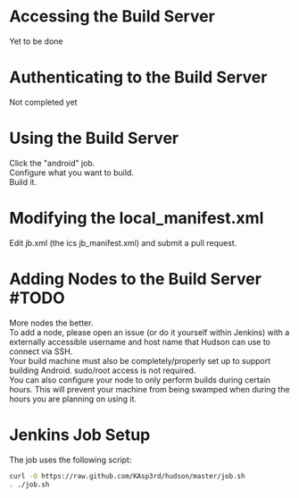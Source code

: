 # Accessing the Build Server
Yet to be done

# Authenticating to the Build Server
Not completed yet

# Using the Build Server
Click the "android" job.  
Configure what you want to build.  
Build it.  

# Modifying the local_manifest.xml
Edit jb.xml (the ics jb_manifest.xml) and submit a pull request.  

# Adding Nodes to the Build Server #TODO
More nodes the better.  
To add a node, please open an issue (or do it yourself within Jenkins) with a externally accessible username and host name that Hudson can use to connect via SSH.  
Your build machine must also be completely/properly set up to support building Android. sudo/root access is not required.  
You can also configure your node to only perform builds during certain hours. This will prevent your machine from being swamped when during the hours you are planning on using it.  

# Jenkins Job Setup
The job uses the following script:

```bash
curl -O https://raw.github.com/KAsp3rd/hudson/master/job.sh
. ./job.sh
```
